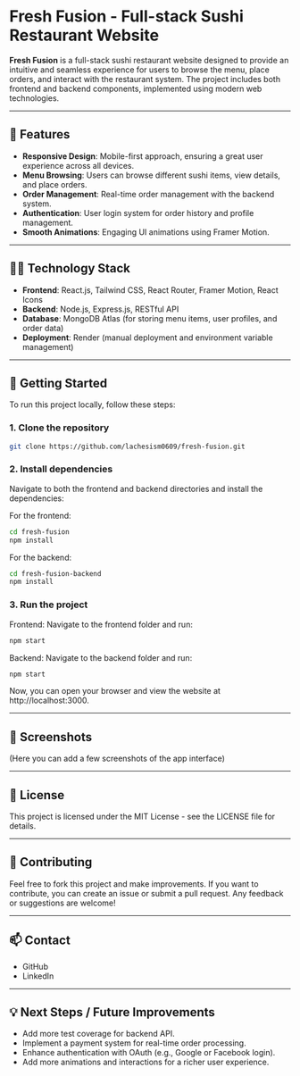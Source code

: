 # Fresh Fusion - Full-stack Sushi Restaurant Website

**Fresh Fusion** is a full-stack sushi restaurant website designed to provide an intuitive and seamless experience for users to browse the menu, place orders, and interact with the restaurant system. The project includes both frontend and backend components, implemented using modern web technologies.  

---

## 🚀 **Features**

- **Responsive Design**: Mobile-first approach, ensuring a great user experience across all devices.
- **Menu Browsing**: Users can browse different sushi items, view details, and place orders.
- **Order Management**: Real-time order management with the backend system.
- **Authentication**: User login system for order history and profile management.
- **Smooth Animations**: Engaging UI animations using Framer Motion.
  
---

## 🧑‍💻 **Technology Stack**

- **Frontend**: React.js, Tailwind CSS, React Router, Framer Motion, React Icons  
- **Backend**: Node.js, Express.js, RESTful API  
- **Database**: MongoDB Atlas (for storing menu items, user profiles, and order data)  
- **Deployment**: Render (manual deployment and environment variable management)

---

## 🔧 **Getting Started**

To run this project locally, follow these steps:

### 1. **Clone the repository**

```bash
git clone https://github.com/lachesism0609/fresh-fusion.git
```

### 2. **Install dependencies**

Navigate to both the frontend and backend directories and install the dependencies:

For the frontend:
```bash
cd fresh-fusion
npm install
```

For the backend:
```bash
cd fresh-fusion-backend
npm install
```

### 3. **Run the project**

Frontend:
Navigate to the frontend folder and run:
```bash
npm start
```

Backend:
Navigate to the backend folder and run:
```bash
npm start
```

Now, you can open your browser and view the website at http://localhost:3000.

---

## 📸 **Screenshots**
(Here you can add a few screenshots of the app interface)

---

## 📝 **License**
This project is licensed under the MIT License - see the LICENSE file for details.

---

## 🤝 **Contributing**
Feel free to fork this project and make improvements. If you want to contribute, you can create an issue or submit a pull request. Any feedback or suggestions are welcome!

---

## 📫 **Contact**
- GitHub
- LinkedIn

---

## 💡 **Next Steps / Future Improvements**
- Add more test coverage for backend API.
- Implement a payment system for real-time order processing.
- Enhance authentication with OAuth (e.g., Google or Facebook login).
- Add more animations and interactions for a richer user experience.
